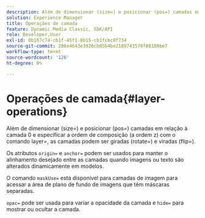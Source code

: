```yaml
---
description: Além de dimensionar (size=) e posicionar (pos=) camadas em relação à camada 0 e especificar a ordem de composição (a ordem z) com o comando layer=, as camadas podem ser giradas (rotate=) e viradas (flip=).
solution: Experience Manager
title: Operações de camada
feature: Dynamic Media Classic, SDK/API
role: Developer,User
exl-id: 0b167c74-cb1f-45f1-8b15-cb1fcbc8f734
source-git-commit: 206e4643e3926cb85b4be2189743578f88180be7
workflow-type: tm+mt
source-wordcount: '126'
ht-degree: 0%

---
```


# Operações de camada{#layer-operations}

Além de dimensionar (size=) e posicionar (pos=) camadas em relação à camada 0 e especificar a ordem de composição (a ordem z) com o comando layer=, as camadas podem ser giradas (rotate=) e viradas (flip=).

Os atributos `origin=` e `anchor=` podem ser usados para manter o alinhamento desejado entre as camadas quando imagens ou texto são alterados dinamicamente em modelos.

O comando `maskUse=` está disponível para camadas de imagem para acessar a área de plano de fundo de imagens que têm máscaras separadas.

`opac=` pode ser usada para variar a opacidade da camada e  `hide=` para mostrar ou ocultar a camada.
